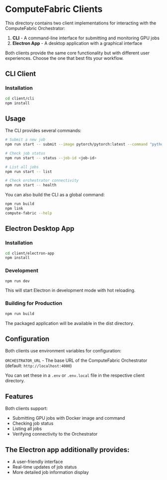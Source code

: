 # ComputeFabric Clients

This directory contains two client implementations for interacting with the ComputeFabric Orchestrator:

1. **CLI** - A command-line interface for submitting and monitoring GPU jobs
2. **Electron App** - A desktop application with a graphical interface

Both clients provide the same core functionality but with different user experiences. Choose the one that best fits your workflow.

## CLI Client

### Installation

```bash
cd client/cli
npm install
```

## Usage
The CLI provides several commands:

```bash
# Submit a new job
npm run start -- submit --image pytorch/pytorch:latest --command "python train.py"

# Check job status
npm run start -- status --job-id <job-id>

# List all jobs
npm run start -- list

# Check orchestrator connectivity
npm run start -- health
```

You can also build the CLI as a global command:

```bash
npm run build
npm link
compute-fabric --help
```

## Electron Desktop App

### Installation

```bash
cd client/electron-app
npm install
```

### Development
```bash
npm run dev
```
This will start Electron in development mode with hot reloading.

### Building for Production
```bash
npm run build
```

The packaged application will be available in the dist directory.

## Configuration

Both clients use environment variables for configuration:

`ORCHESTRATOR_URL` - The base URL of the ComputeFabric Orchestrator (default: `http://localhost:4000`)

You can set these in a `.env` or `.env.local` file in the respective client directory.

## Features

Both clients support:

- Submitting GPU jobs with Docker image and command
- Checking job status
- Listing all jobs
- Verifying connectivity to the Orchestrator

## The Electron app additionally provides:

- A user-friendly interface
- Real-time updates of job status
- More detailed job information display

